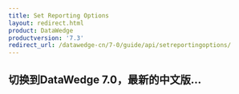 ```yaml
---
title: Set Reporting Options 
layout: redirect.html
product: DataWedge
productversion: '7.3'
redirect_url: /datawedge-cn/7-0/guide/api/setreportingoptions/
---
```


## 切换到DataWedge 7.0，最新的中文版...


